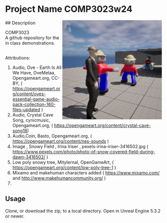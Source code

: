 # Project Name  COMP3023w24
<img src="Saved/AutoScreenshot.png" width="320"  align="right" />
## Description

COMP3023  
A github repository for the in class demonstrations.<br><br> 

Attributions:
1. Audio, Ove - Earth Is All We Have, OveMelaa, Opengameart.org, CC-BY, ( https://opengameart.org/content/oves-essential-game-audio-pack-collection-160-files-updated )
2. Audio, Crystal Cave Song, cynicmusic, Opengameart.org, ( https://opengameart.org/content/crystal-cave-song18) 
3. Audio,Coin, Basto, Opengameart.org, ( https://opengameart.org/content/nes-sounds )
4. Image , Snowy Field , Irina Iriser , pexels-irina-iriser-3416502.jpg ( https://www.pexels.com/photo/photo-of-snow-covered-field-during-dawn-3416502/ )
5. Low poly snowy tree, MityIernal, OpenGameArt, ( https://opengameart.org/content/low-poly-tree-1 ) 
6. Mixamo and makehuman characters added ( https://www.mixamo.com/ and http://www.makehumancommunity.org/ )
7. 



## Usage
Clone, or download the zip, to a local directory. Open in Unreal Engine 5.3.2 or newer.

